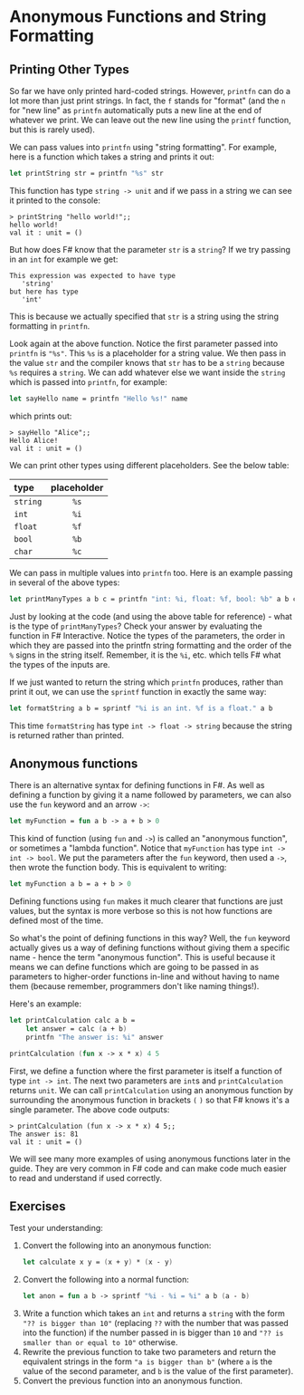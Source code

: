 # Anonymous Functions and String Formatting

## Printing Other Types

So far we have only printed hard-coded strings. However, `printfn` can do a lot more than just print strings. In fact, the `f` stands for "format" (and the `n` for "new line" as `printfn` automatically puts a new line at the end of whatever we print. We can leave out the new line using the `printf` function, but this is rarely used).

We can pass values into `printfn` using "string formatting". For example, here is a function which takes a string and prints it out:

```fsharp
let printString str = printfn "%s" str
```

This function has type `string -> unit` and if we pass in a string we can see it printed to the console:

``` {highlight: [2]}
> printString "hello world!";;
hello world!
val it : unit = ()
```

But how does F# know that the parameter `str` is a `string`? If we try passing in an `int` for example we get:

```
This expression was expected to have type
   'string'
but here has type
   'int'
```

This is because we actually specified that `str` is a string using the string formatting in `printfn`.

Look again at the above function. Notice the first parameter passed into `printfn` is `"%s"`. This `%s` is a placeholder for a string value. We then pass in the value `str` and the compiler knows that `str` has to be a `string` because `%s` requires a `string`. We can add whatever else we want inside the `string` which is passed into `printfn`, for example:

```fsharp
let sayHello name = printfn "Hello %s!" name
```

which prints out:

``` {highlight: [2]}
> sayHello "Alice";;
Hello Alice!
val it : unit = ()
```

We can print other types using different placeholders. See the below table:

| type     | placeholder |
| :------- | :---------: |
| `string` |    `%s`     |
| `int`    |    `%i`     |
| `float`  |    `%f`     |
| `bool`   |    `%b`     |
| `char`   |    `%c`     |

We can pass in multiple values into `printfn` too. Here is an example passing in several of the above types:

```fsharp
let printManyTypes a b c = printfn "int: %i, float: %f, bool: %b" a b c
```

Just by looking at the code (and using the above table for reference) - what is the type of `printManyTypes`? Check your answer by evaluating the function in F# Interactive. Notice the types of the parameters, the order in which they are passed into the printfn string formatting and the order of the `%` signs in the string itself. Remember, it is the `%i`, etc. which tells F# what the types of the inputs are.

If we just wanted to return the string which `printfn` produces, rather than print it out, we can use the `sprintf` function in exactly the same way:

```fsharp
let formatString a b = sprintf "%i is an int. %f is a float." a b
```

This time `formatString` has type `int -> float -> string` because the string is returned rather than printed.

## Anonymous functions

There is an alternative syntax for defining functions in F#. As well as defining a function by giving it a name followed by parameters, we can also use the `fun` keyword and an arrow `->`:

```fsharp
let myFunction = fun a b -> a + b > 0
```

This kind of function (using `fun` and `->`) is called an "anonymous function", or sometimes a "lambda function".
Notice that `myFunction` has type `int -> int -> bool`. We put the parameters after the `fun` keyword, then used a `->`, then wrote the function body. This is equivalent to writing:

```fsharp
let myFunction a b = a + b > 0
```

Defining functions using `fun` makes it much clearer that functions are just values, but the syntax is more verbose so this is not how functions are defined most of the time.

So what's the point of defining functions in this way? Well, the `fun` keyword actually gives us a way of defining functions without giving them a specific name - hence the term "anonymous function". This is useful because it means we can define functions which are going to be passed in as parameters to higher-order functions in-line and without having to name them (because remember, programmers don't like naming things!).

Here's an example:

```fsharp
let printCalculation calc a b =
    let answer = calc (a + b)
    printfn "The answer is: %i" answer

printCalculation (fun x -> x * x) 4 5
```

First, we define a function where the first parameter is itself a function of type `int -> int`. The next two parameters are `int`s and `printCalculation` returns `unit`. We can call `printCalculation` using an anonymous function by surrounding the anonymous function in brackets `(` `)` so that F# knows it's a single parameter. The above code outputs:

``` {highlight: [2]}
> printCalculation (fun x -> x * x) 4 5;;
The answer is: 81
val it : unit = ()
```

We will see many more examples of using anonymous functions later in the guide. They are very common in F# code and can make code much easier to read and understand if used correctly.

## Exercises

Test your understanding:

1. Convert the following into an anonymous function:
   ```fsharp
   let calculate x y = (x + y) * (x - y)
   ```
2. Convert the following into a normal function:
   ```fsharp
   let anon = fun a b -> sprintf "%i - %i = %i" a b (a - b)
   ```
3. Write a function which takes an `int` and returns a `string` with the form `"?? is bigger than 10"` (replacing `??` with the number that was passed into the function) if the number passed in is bigger than `10` and `"?? is smaller than or equal to 10"` otherwise.
4. Rewrite the previous function to take two parameters and return the equivalent strings in the form `"a is bigger than b"` (where `a` is the value of the second parameter, and `b` is the value of the first parameter).
5. Convert the previous function into an anonymous function.
